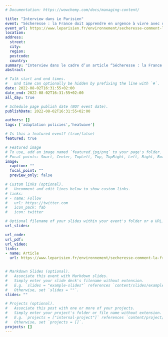```yaml
---
# Documentation: https://wowchemy.com/docs/managing-content/

title: "Interview dans Le Parisien"
event: "Sécheresse : la France doit apprendre en urgence à vivre avec de moins en moins d’eau"
event_url: https://www.leparisien.fr/environnement/secheresse-comment-la-france-apprend-en-urgence-a-vivre-avec-de-moins-en-moins-deau-01-08-2022-7GDNSHEHW5CU5HD5LC3WPU7FL4.php
location:
address:
  street:
  city:
  region:
  postcode:
  country:
summary: "Interview dans le cadre d’un article “Sécheresse : la France doit apprendre en urgence à vivre avec de moins en moins d’eau“"
abstract:

# Talk start and end times.
#   End time can optionally be hidden by prefixing the line with `#`.
date: 2022-08-02T16:31:55+02:00
date_end: 2022-08-02T16:31:55+02:00
all_day: true

# Schedule page publish date (NOT event date).
publishDate: 2022-08-02T16:31:55+02:00

authors: []
tags: ['adaptation policies','heatwave']

# Is this a featured event? (true/false)
featured: true

# Featured image
# To use, add an image named `featured.jpg/png` to your page's folder. 
# Focal points: Smart, Center, TopLeft, Top, TopRight, Left, Right, BottomLeft, Bottom, BottomRight.
image:
  caption: ""
  focal_point: ""
  preview_only: false

# Custom links (optional).
#   Uncomment and edit lines below to show custom links.
# links:
# - name: Follow
#   url: https://twitter.com
#   icon_pack: fab
#   icon: twitter

# Optional filename of your slides within your event's folder or a URL.
url_slides:

url_code:
url_pdf:
url_video:
links:
- name: Article
  url: https://www.leparisien.fr/environnement/secheresse-comment-la-france-apprend-en-urgence-a-vivre-avec-de-moins-en-moins-deau-01-08-2022-7GDNSHEHW5CU5HD5LC3WPU7FL4.php


# Markdown Slides (optional).
#   Associate this event with Markdown slides.
#   Simply enter your slide deck's filename without extension.
#   E.g. `slides = "example-slides"` references `content/slides/example-slides.md`.
#   Otherwise, set `slides = ""`.
slides: ""

# Projects (optional).
#   Associate this post with one or more of your projects.
#   Simply enter your project's folder or file name without extension.
#   E.g. `projects = ["internal-project"]` references `content/project/deep-learning/index.md`.
#   Otherwise, set `projects = []`.
projects: []
---
```

